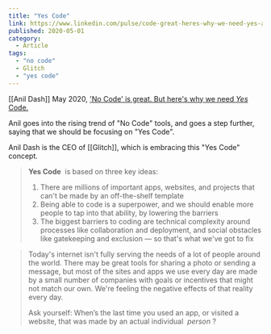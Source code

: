 ```yaml
---
title: "Yes Code"
link: https://www.linkedin.com/pulse/code-great-heres-why-we-need-yes-anil-dash/
published: 2020-05-01
category:
  - Article
tags:
  - "no code"
  - Glitch
  - "yes code"
---
```


[[Anil Dash]] May 2020, ['No Code'​ is great. But here's why we need *Yes* Code.](https://www.linkedin.com/pulse/code-great-heres-why-we-need-yes-anil-dash/)

Anil goes into the rising trend of "No Code" tools, and goes a step further, saying that we should be focusing on "Yes Code".

Anil Dash is the CEO of [[Glitch]], which is embracing this "Yes Code" concept.

> **Yes Code**  is based on three key ideas:
>
>1. There are millions of important apps, websites, and projects that can't be made by an off-the-shelf template
>2. Being able to code is a superpower, and we should enable more people to tap into that ability, by lowering the barriers
>3. The biggest barriers to coding are technical complexity around processes like collaboration and deployment, and social obstacles like gatekeeping and exclusion — so that's what we've got to fix


> Today's internet isn't fully serving the needs of a lot of people around the world. There may be great tools for sharing a photo or sending a message, but most of the sites and apps we use every day are made by a small number of companies with goals or incentives that might not match our own. We're feeling the negative effects of that reality every day.
>
> Ask yourself: When’s the last time you used an app, or visited a website, that was made by an actual individual  *person* ?